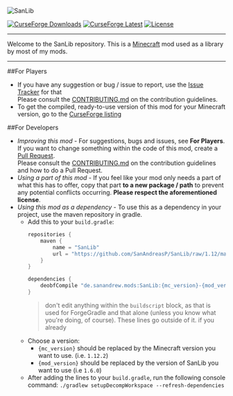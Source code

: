 ![SanLib](../logo_banner.png)

[![CurseForge Downloads](http://cf.way2muchnoise.eu/short_sanlib.svg)][sanlib]
[![CurseForge Latest](http://cf.way2muchnoise.eu/versions/sanlib_latest.svg)][sanlib]
[![License](https://img.shields.io/badge/License-BSD%203--Clause-blue.svg)](https://opensource.org/licenses/BSD-3-Clause)
***
Welcome to the SanLib repository. This is a [Minecraft](https://minecraft.net) mod used as a library by most of my mods.
***
##For Players
* If you have any suggestion or bug / issue to report, use the [Issue Tracker](https://github.com/SanAndreasP/SanLib/issues) for that  
  Please consult the [CONTRIBUTING.md](CONTRIBUTING.md) on the contribution guidelines.
* To get the compiled, ready-to-use version of this mod for your Minecraft version, go to the [CurseForge listing][sanlib]

##For Developers
* *Improving this mod* - For suggestions, bugs and issues, see **For Players**. If you want to change something within the code of this mod, create a [Pull Request](https://github.com/SanAndreasP/SanLib/pulls).  
  Please consult the [CONTRIBUTING.md](CONTRIBUTING.md) on the contribution guidelines and how to do a Pull Request.
* *Using a part of this mod* - If you feel like your mod only needs a part of what this has to offer, copy that part **to a new package / path** to prevent any potential conflicts occurring. **Please respect the aforementioned license**.
* *Using this mod as a dependency* - To use this as a dependency in your project, use the maven repository in gradle.
  * Add this to your `build.gradle`:
    ```groovy
    repositories {
        maven {
            name = "SanLib"
            url = "https://github.com/SanAndreasP/SanLib/raw/1.12/maven/"
        }
    }
    
    dependencies {
        deobfCompile "de.sanandrew.mods:SanLib:{mc_version}-{mod_version}"
    }
    ```
    > don't edit anything within the `buildscript` block, as that is used for ForgeGradle and that alone (unless you know what you're doing, of course). These lines go outside of it.
    > if you already
  * Choose a version:
    * `{mc_version}` should be replaced by the Minecraft version you want to use. (i.e. `1.12.2`)
    * `{mod_version}` should be replaced by the version of SanLib you want to use (i.e `1.6.0`)
  * After adding the lines to your `build.gradle`, run the following console command: `./gradlew setupDecompWorkspace --refresh-dependencies`
    
[sanlib]: https://www.curseforge.com/minecraft/mc-mods/sanlib
